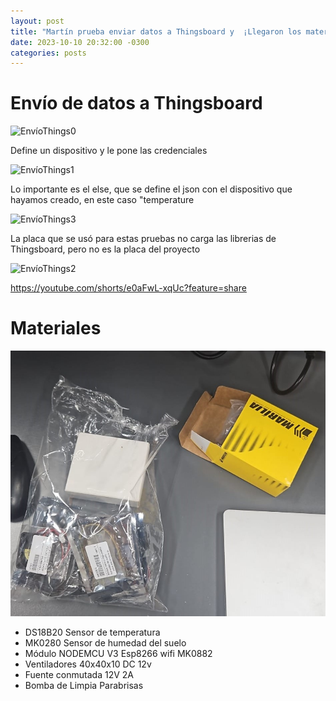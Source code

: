 ```yaml
---
layout: post
title: "Martín prueba enviar datos a Thingsboard y  ¡Llegaron los materiales!"
date: 2023-10-10 20:32:00 -0300
categories: posts
---
```


# Envío de datos a Thingsboard

![EnvíoThings0](https://github.com/SisCom-PI2-2023-2/proyecto-plant-o-matic/blob/main/docs/assets/Env%C3%ADoThings0.jpg)

Define un dispositivo y le pone las credenciales

![EnvíoThings1](https://github.com/SisCom-PI2-2023-2/proyecto-plant-o-matic/blob/main/docs/assets/Env%C3%ADoThings3.jpg)

Lo importante es el else, que se define el json con el dispositivo que hayamos creado, en este caso "temperature

![EnvíoThings3](https://github.com/SisCom-PI2-2023-2/proyecto-plant-o-matic/blob/main/docs/assets/Env%C3%ADoThings3.jpg)

La placa que se usó para estas pruebas no carga las librerias de Thingsboard, pero no es la placa del proyecto

![EnvíoThings2](https://github.com/SisCom-PI2-2023-2/proyecto-plant-o-matic/blob/main/docs/assets/Env%C3%ADoThings2.jpg)

 https://youtube.com/shorts/e0aFwL-xqUc?feature=share

# Materiales


![Materiales](https://github.com/SisCom-PI2-2023-2/proyecto-plant-o-matic/blob/main/docs/assets/Materiales.jpg)

- DS18B20 Sensor de temperatura
- MK0280 Sensor de humedad del suelo
- Módulo NODEMCU V3  Esp8266 wifi MK0882
- Ventiladores 40x40x10 DC 12v
- Fuente conmutada 12V 2A
- Bomba de Limpia Parabrisas 
